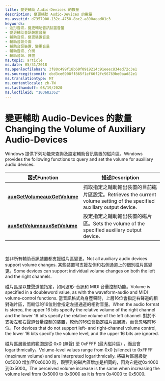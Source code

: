 ```yaml
---
title: 變更輔助 Audio-Devices 的數量
description: 變更輔助 Audio-Devices 的數量
ms.assetid: d7357900-132c-4758-8bc2-a890aead01c3
keywords:
- 波形音訊，變更輔助音訊裝置音量
- 變更輔助音訊裝置音量
- 輔助音訊，變更裝置音量
- 輔助音訊介面
- 輔助音訊裝置，變更音量
- 輔助音訊、介面
- 輔助音訊、裝置
ms.topic: article
ms.date: 05/31/2018
ms.openlocfilehash: 3f80c499f18b60f0919214c91eeec834ed72c3e1
ms.sourcegitcommit: ebd3ce6908ff865f1ef66f2fc96769be0aad82e1
ms.translationtype: MT
ms.contentlocale: zh-TW
ms.lasthandoff: 08/19/2020
ms.locfileid: "103682362"
---
```

# <a name="changing-the-volume-of-auxiliary-audio-devices"></a><span data-ttu-id="bcf95-110">變更輔助 Audio-Devices 的數量</span><span class="sxs-lookup"><span data-stu-id="bcf95-110">Changing the Volume of Auxiliary Audio-Devices</span></span>

<span data-ttu-id="bcf95-111">Windows 提供下列功能來查詢及設定輔助音訊裝置的磁片區。</span><span class="sxs-lookup"><span data-stu-id="bcf95-111">Windows provides the following functions to query and set the volume for auxiliary audio devices.</span></span>



| <span data-ttu-id="bcf95-112">函式</span><span class="sxs-lookup"><span data-stu-id="bcf95-112">Function</span></span>                             | <span data-ttu-id="bcf95-113">描述</span><span class="sxs-lookup"><span data-stu-id="bcf95-113">Description</span></span>                                                                    |
|--------------------------------------|--------------------------------------------------------------------------------|
| [<span data-ttu-id="bcf95-114">**auxGetVolume**</span><span class="sxs-lookup"><span data-stu-id="bcf95-114">**auxGetVolume**</span></span>](/windows/win32/api/mmeapi/nf-mmeapi-auxgetvolume) | <span data-ttu-id="bcf95-115">抓取指定之輔助輸出裝置的目前磁片區設定。</span><span class="sxs-lookup"><span data-stu-id="bcf95-115">Retrieves the current volume setting of the specified auxiliary output device.</span></span> |
| [<span data-ttu-id="bcf95-116">**auxSetVolume**</span><span class="sxs-lookup"><span data-stu-id="bcf95-116">**auxSetVolume**</span></span>](/windows/win32/api/mmeapi/nf-mmeapi-auxsetvolume) | <span data-ttu-id="bcf95-117">設定指定之輔助輸出裝置的磁片區。</span><span class="sxs-lookup"><span data-stu-id="bcf95-117">Sets the volume of the specified auxiliary output device.</span></span>                      |



 

<span data-ttu-id="bcf95-118">並非所有輔助音訊裝置都支援磁片區變更。</span><span class="sxs-lookup"><span data-stu-id="bcf95-118">Not all auxiliary audio devices support volume changes.</span></span> <span data-ttu-id="bcf95-119">某些裝置可支援左側和右側通道上的個別磁片區變更。</span><span class="sxs-lookup"><span data-stu-id="bcf95-119">Some devices can support individual volume changes on both the left and the right channels.</span></span>

<span data-ttu-id="bcf95-120">磁片區是以雙聲道值指定，如同波形-音訊和 MIDI 音量控制功能。</span><span class="sxs-lookup"><span data-stu-id="bcf95-120">Volume is specified in a doubleword value, as with the waveform-audio and MIDI volume-control functions.</span></span> <span data-ttu-id="bcf95-121">當音訊格式為身歷聲時，上層16位會指定右聲道的相對磁片區，而較低的16位則會指定左邊通道的相對音量。</span><span class="sxs-lookup"><span data-stu-id="bcf95-121">When the audio format is stereo, the upper 16 bits specify the relative volume of the right channel and the lower 16 bits specify the relative volume of the left channel.</span></span> <span data-ttu-id="bcf95-122">對於不支援左和右聲道音量控制的裝置，較低的16位會指定磁片區層級，而會忽略前16位。</span><span class="sxs-lookup"><span data-stu-id="bcf95-122">For devices that do not support left- and right-channel volume control, the lower 16 bits specify the volume level, and the upper 16 bits are ignored.</span></span>

<span data-ttu-id="bcf95-123">磁片區層級值的範圍是從 0x0 (無聲) 至 0xFFFF (最大磁片區) ，而且會 logarithmically。</span><span class="sxs-lookup"><span data-stu-id="bcf95-123">Volume-level values range from 0x0 (silence) to 0xFFFF (maximum volume) and are interpreted logarithmically.</span></span> <span data-ttu-id="bcf95-124">將磁片區層級從0x5000 增加至0x6000 時，觀察到的磁片區增加是相同的，因為它是從0x4000 到0x5000。</span><span class="sxs-lookup"><span data-stu-id="bcf95-124">The perceived volume increase is the same when increasing the volume level from 0x5000 to 0x6000 as it is from 0x4000 to 0x5000.</span></span>

 

 